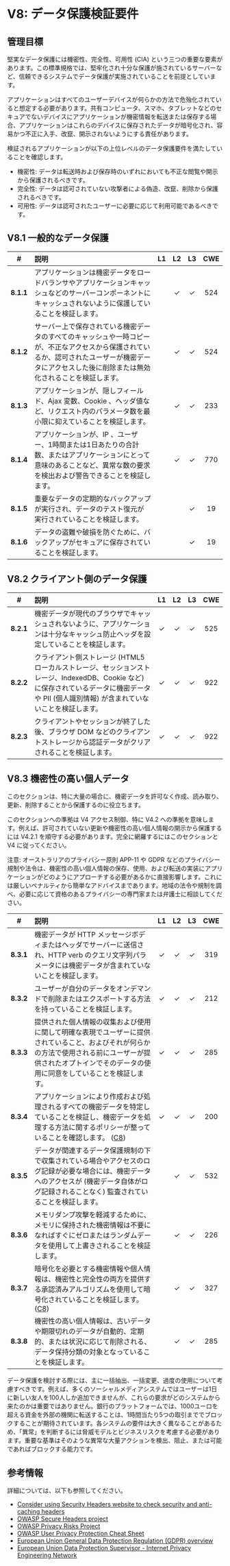 # V8: データ保護検証要件

## 管理目標

堅実なデータ保護には機密性、完全性、可用性 (CIA) という三つの重要な要素があります。この標準規格では、堅牢化され十分な保護が施されているサーバーなど、信頼できるシステムでデータ保護が実施されていることを前提としています。

アプリケーションはすべてのユーザーデバイスが何らかの方法で危殆化されていると想定する必要があります。共有コンピュータ、スマホ、タブレットなどのセキュアでないデバイスにアプリケーションが機密情報を転送または保存する場合、アプリケーションはこれらのデバイスに保存されたデータが暗号化され、容易かつ不正に入手、改竄、開示されないようにする責任があります。

検証されるアプリケーションが以下の上位レベルのデータ保護要件を満たしていることを確認します。

* 機密性: データは転送時および保存時のいずれにおいても不正な閲覧や開示から保護されるべきです。
* 完全性: データは認可されていない攻撃者による偽造、改竄、削除から保護されるべきです。
* 可用性: データは認可されたユーザーに必要に応じて利用可能であるべきです。

## V8.1 一般的なデータ保護

| # | 説明 | L1 | L2 | L3 | CWE |
| :---: | :--- | :---: | :---:| :---: | :---: |
| **8.1.1** | アプリケーションは機密データをロードバランサやアプリケーションキャッシュなどのサーバーコンポーネントにキャッシュされないように保護していることを検証します。 |  | ✓ | ✓ | 524 |
| **8.1.2** | サーバー上で保存されている機密データのすべてのキャッシュや一時コピーが、不正なアクセスから保護されているか、認可されたユーザーが機密データにアクセスした後に削除または無効化されることを検証します。 |  | ✓ | ✓ | 524 |
| **8.1.3** | アプリケーションが、隠しフィールド、Ajax 変数、Cookie 、ヘッダ値など、リクエスト内のパラメータ数を最小限に抑えていることを検証します。 |  | ✓ | ✓ | 233 |
| **8.1.4** | アプリケーションが、IP 、ユーザー、1時間または1日あたりの合計数、またはアプリケーションにとって意味のあることなど、異常な数の要求を検出および警告できることを検証します。 |  | ✓ | ✓ | 770 |
| **8.1.5** | 重要なデータの定期的なバックアップが実行され、データのテスト復元が実行されていることを検証します。 |  |  | ✓ | 19 |
| **8.1.6** | データの盗難や破損を防ぐために、バックアップがセキュアに保存されていることを検証します。 |  |  | ✓ | 19 |

## V8.2 クライアント側のデータ保護

| # | 説明 | L1 | L2 | L3 | CWE |
| :---: | :--- | :---: | :---:| :---: | :---: |
| **8.2.1** | 機密データが現代のブラウザでキャッシュされないように、アプリケーションは十分なキャッシュ防止ヘッダを設定していることを検証します。 | ✓ | ✓ | ✓ | 525 |
| **8.2.2** | クライアント側ストレージ (HTML5 ローカルストレージ、セッションストレージ、IndexedDB、Cookie など) に保存されているデータに機密データや PII (個人識別情報) が含まれていないことを検証します。 | ✓ | ✓ | ✓ | 922 |
| **8.2.3** | クライアントやセッションが終了した後、ブラウザ DOM などのクライアントストレージから認証データがクリアされることを検証します。 | ✓ | ✓ | ✓ | 922 |

## V8.3 機密性の高い個人データ

このセクションは、特に大量の場合に、機密データを許可なく作成、読み取り、更新、削除することから保護するのに役立ちます。

このセクションへの準拠は V4 アクセス制御、特に V4.2 への準拠を意味します。例えば、許可されていない更新や機密性の高い個人情報の開示から保護するには V4.2.1 を順守する必要があります。完全に網羅するにはこのセクションと V4 に従ってください。

注意: オーストラリアのプライバシー原則 APP-11 や GDPR などのプライバシー規制や法令は、機密性の高い個人情報の保存、使用、および転送の実装にアプリケーションがどのようにアプローチする必要があるかに直接影響します。これには厳しいペナルティから簡単なアドバイスまであります。地域の法令や規制を調べ、必要に応じて資格のあるプライバシーの専門家または弁護士に相談してください。

| # | 説明 | L1 | L2 | L3 | CWE |
| :---: | :--- | :---: | :---:| :---: | :---: |
| **8.3.1** | 機密データが HTTP メッセージボディまたはヘッダでサーバーに送信され、HTTP verb のクエリ文字列パラメータには機密データが含まれていないことを検証します。 | ✓ | ✓ | ✓ | 319 |
| **8.3.2** | ユーザーが自分のデータをオンデマンドで削除またはエクスポートする方法を持っていることを検証します。 | ✓ | ✓ | ✓ | 212 |
| **8.3.3** | 提供された個人情報の収集および使用に関して明確な表現でユーザーに提供されていること、およびそれが何らかの方法で使用される前にユーザーが提供されたオプトインでそのデータの使用に同意をしていることを検証します。 | ✓ | ✓ | ✓ | 285 |
| **8.3.4** | アプリケーションにより作成および処理されるすべての機密データを特定していることを検証し、機密データを処理する方法に関するポリシーが整っていることを確認します。 ([C8](https://owasp.org/www-project-proactive-controls/#div-numbering)) | ✓ | ✓ | ✓ | 200 |
| **8.3.5** | データが関連するデータ保護規制の下で収集されている場合やアクセスのログ記録が必要な場合には、機密データへのアクセスが (機密データ自体がログ記録されることなく) 監査されていることを検証します。 |  | ✓ | ✓ | 532 |
| **8.3.6** | メモリダンプ攻撃を軽減するために、メモリに保持された機密情報は不要になればすぐにゼロまたはランダムデータを使用して上書きされることを検証します。 |  | ✓ | ✓ | 226 |
| **8.3.7** | 暗号化を必要とする機密情報や個人情報は、機密性と完全性の両方を提供する承認済みアルゴリズムを使用して暗号化されていることを検証します。 ([C8](https://owasp.org/www-project-proactive-controls/#div-numbering)) |  | ✓ | ✓ | 327 |
| **8.3.8** | 機密性の高い個人情報は、古いデータや期限切れのデータが自動的、定期的、または状況に応じて削除される、データ保持分類の対象となっていることを検証します。 |  | ✓ | ✓ | 285 |

データ保護を検討する際には、主に一括抽出、一括変更、過度の使用について考慮すべきです。例えば、多くのソーシャルメディアシステムではユーザーは1日に新しい友人を100人しか追加できませんが、これらの要求がどのシステムから来たのかは重要ではありません。銀行のプラットフォームでは、1000ユーロを超える資金を外部の機関に転送することは、1時間当たり5つの取引まででブロックすることが期待されています。各システムの要件は大きく異なることがあるため、「異常」を判断するには脅威モデルとビジネスリスクを考慮する必要があります。重要な基準はそのような異常な大量アクションを検出、阻止、または可能であればブロックする能力です。

## 参考情報

詳細については、以下も参照してください。

* [Consider using Security Headers website to check security and anti-caching headers](https://securityheaders.io)
* [OWASP Secure Headers project](https://owasp.org/www-project-secure-headers/)
* [OWASP Privacy Risks Project](https://owasp.org/www-project-top-10-privacy-risks/)
* [OWASP User Privacy Protection Cheat Sheet](https://cheatsheetseries.owasp.org/cheatsheets/User_Privacy_Protection_Cheat_Sheet.html)
* [European Union General Data Protection Regulation (GDPR) overview](https://edps.europa.eu/data-protection_en)
* [European Union Data Protection Supervisor - Internet Privacy Engineering Network](https://edps.europa.eu/data-protection/ipen-internet-privacy-engineering-network_en)
